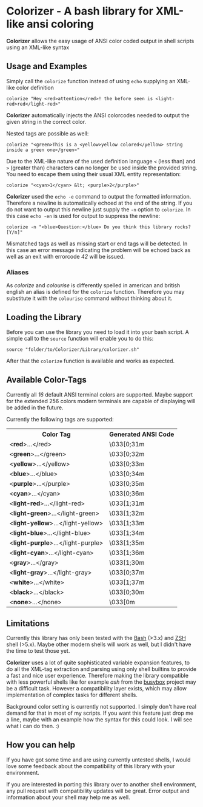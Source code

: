 # Colorizer - A bash library for XML-like ansi coloring

**Colorizer** allows the easy usage of ANSI color coded output in shell scripts
using an XML-like syntax

## Usage and Examples

Simply call the `colorize` function instead of using `echo` supplying an
XML-like color definition

    colorize "Hey <red>attention</red>! the before seen is <light-red>red</light-red>"

**Colorizer** automatically injects the ANSI colorcodes needed to output the
given string in the correct color.

Nested tags are possible as well:

    colorize "<green>This is a <yellow>yellow colored</yellow> string inside a green one</green>"

Due to the XML-like nature of the used definition language `<` (less than) and
`>` (greater than) characters can no longer be used inside the provided string.
You need to escape them using their usual XML entity representation:

    colorize "<cyan>1</cyan> &lt; <purple>2</purple>"

**Colorizer** used the `echo -e` command to output the formatted information.
Therefore a newline is automatically echoed at the end of the string. If you do
not want to output this newline just supply the `-n` option to `colorize`. In
this case `echo -en` is used for output to suppress the newline:

    colorize -n "<blue>Question:</blue> Do you think this library rocks? [Y/n]"

Mismatched tags as well as missing start or end tags will be detected. In this
case an error message indicating the problem will be echoed back as well as an
exit with errorcode *42* will be issued.

### Aliases

As *colorize* and *colourise* is differently spelled in american and british
english an alias is defined for the `colorize` function. Therefore you may
substitute it with the `colourise` command without thinking about it.

## Loading the Library

Before you can use the library you need to load it into your bash script.
A simple call to the `source` function will enable you to do this:

    source "folder/to/Colorizer/Library/colorizer.sh"

After that the `colorize` function is available and works as expected.

## Available Color-Tags

Currently all *16* default ANSI terminal colors are supported. Maybe support
for the extended 256 colors modern terminals are capable of displaying will be
added in the future.

Currently the following tags are supported:

<table>
    <tr>
        <th>Color Tag</th><th>Generated ANSI Code</th>
    </tr>
    <tr>
        <td>&lt;<b>red</b>&gt;…&lt;/red&gt;</td><td>\033[0;31m</td>
    </tr>
    <tr>
        <td>&lt;<b>green</b>&gt;…&lt;/green&gt;</td><td>\033[0;32m</td>
    </tr>
    <tr>
        <td>&lt;<b>yellow</b>&gt;…&lt;/yellow&gt;</td><td>\033[0;33m</td>
    </tr>
    <tr>
        <td>&lt;<b>blue</b>&gt;…&lt;/blue&gt;</td><td>\033[0;34m</td>
    </tr>
    <tr>
        <td>&lt;<b>purple</b>&gt;…&lt;/purple&gt;</td><td>\033[0;35m</td>
    </tr>
    <tr>
        <td>&lt;<b>cyan</b>&gt;…&lt;/cyan&gt;</td><td>\033[0;36m</td>
    </tr>
    <tr>
        <td>&lt;<b>light-red</b>&gt;…&lt;/light-red&gt;</td><td>\033[1;31m</td>
    </tr>
    <tr>
        <td>&lt;<b>light-green</b>&gt;…&lt;/light-green&gt;</td><td>\033[1;32m</td>
    </tr>
    <tr>
        <td>&lt;<b>light-yellow</b>&gt;…&lt;/light-yellow&gt;</td><td>\033[1;33m</td>
    </tr>
    <tr>
        <td>&lt;<b>light-blue</b>&gt;…&lt;/light-blue&gt;</td><td>\033[1;34m</td>
    </tr>
    <tr>
        <td>&lt;<b>light-purple</b>&gt;…&lt;/light-purple&gt;</td><td>\033[1;35m</td>
    </tr>
    <tr>
        <td>&lt;<b>light-cyan</b>&gt;…&lt;/light-cyan&gt;</td><td>\033[1;36m</td>
    </tr>
    <tr>
        <td>&lt;<b>gray</b>&gt;…&lt;/gray&gt;</td><td>\033[1;30m</td>
    </tr>
    <tr>
        <td>&lt;<b>light-gray</b>&gt;…&lt;/light-gray&gt;</td><td>\033[0;37m</td>
    </tr>
    <tr>
        <td>&lt;<b>white</b>&gt;…&lt;/white&gt;</td><td>\033[1;37m</td>
    </tr>
    <tr>
        <td>&lt;<b>black</b>&gt;…&lt;/black&gt;</td><td>\033[0;30m</td>
    </tr>
    <tr>
        <td>&lt;<b>none</b>&gt;…&lt;/none&gt;</td><td>\033[0m</td>
    </tr>
    <tr>
</table>

## Limitations

Currently this library has only been tested with the
[Bash](http://www.gnu.org/software/bash/) (>3.x) and
[ZSH](http://zsh.sourceforge.net/) shell (>5.x). Maybe other modern shells will
work as well, but I didn't have the time to test those yet.

**Colorizer** uses a lot of quite sophisticated variable expansion features, to
do all the XML-tag extraction and parsing using only shell builtins to provide
a fast and nice user experience. Therefore making the library compatible
with less powerful shells like for example *ash* from the
[busybox](http://busybox.net) project may be a difficult task. However
a compatibility layer exists, which may allow implementation of complex
tasks for different shells.

Background color setting is currently not supported. I simply don't have real
demand for that in most of my scripts. If you want this feature just drop me
a line, maybe with an example how the syntax for this could look. I will see
what I can do then. :)

## How you can help

If you have got some time and are using currently untested shells, I would love
some feedback about the compatibility of this library with your environment.

If you are interested in porting this library over to another shell
environment, any pull request with compatibility updates will be great. Error
output and information about your shell may help me as well.
